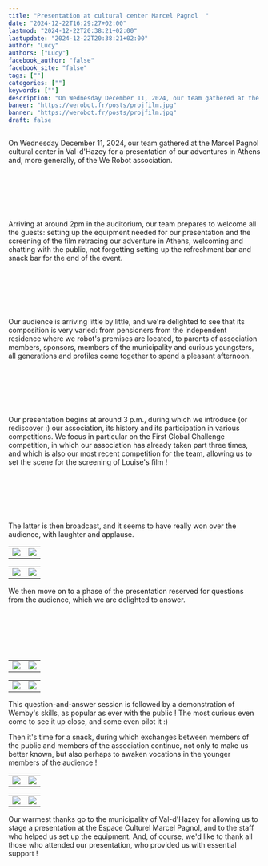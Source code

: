 ```yaml
---
title: "Presentation at cultural center Marcel Pagnol  "
date: "2024-12-22T16:29:27+02:00"
lastmod: "2024-12-22T20:38:21+02:00"
lastupdate: "2024-12-22T20:38:21+02:00"
author: "Lucy"
authors: ["Lucy"]
facebook_author: "false"
facebook_site: "false"
tags: [""]
categories: [""]
keywords: [""]
description: "On Wednesday December 11, 2024, our team gathered at the Marcel Pagnol cultural center in Val-d'Hazey for a presentation of our adventures in Athens and, more generally, of the We Robot association. "
baneer: "https://werobot.fr/posts/projfilm.jpg"
banner: "https://werobot.fr/posts/projfilm.jpg"
draft: false
---
```

On Wednesday December 11, 2024, our team gathered at the Marcel Pagnol cultural center in Val-d'Hazey for a presentation of our adventures in Athens and, more generally, of the We Robot association. 

<br><br>
<center>
<div style="width: 100%; max-width: 700px;">
<img src="https://werobot.fr/posts/Laventure_FGC_Quand_les_jeunes_changent_le_monde.png" alt="">
</div>
</center>
<br><br>

Arriving at around 2pm in the auditorium, our team prepares to welcome all the guests: setting up the equipment needed for our presentation and the screening of the film retracing our adventure in Athens, welcoming and chatting with the public, not forgetting setting up the refreshment bar and snack bar for the end of the event.

  
<br><br>
<center>
<div style="width: 100%; max-width: 700px;">
<img src="https://werobot.fr/posts/arrivée_public.jpg" alt="">
</div>
</center>
<br><br>
  

Our audience is arriving little by little, and we're delighted to see that its composition is very varied: from pensioners from the independent residence where we robot's premises are located, to parents of association members, sponsors, members of the municipality and curious youngsters, all generations and profiles come together to spend a pleasant afternoon.

  
<br><br>
<center>
<div style="width: 100%; max-width: 700px;">
<img src="https://werobot.fr/posts/ligne_présentation.jpg" alt="">
</div>
</center>
<br><br>
  
Our presentation begins at around 3 p.m., during which we introduce (or rediscover :) our association, its history and its participation in various competitions. We focus in particular on the First Global Challenge competition, in which our association has already taken part three times, and which is also our most recent competition for the team, allowing us to set the scene for the screening of Louise's film !

<br><br>
<center>
<div style="width: 100%; max-width: 700px;">
<img src="https://werobot.fr/posts/louise film.jpg" alt="">
</div>
</center>
<br><br>
  

The latter is then broadcast, and it seems to have really won over the audience, with laughter and applause.
  

<center>
<table>
<tr>
<td><img src="https://werobot.fr/posts/projfilm.jpg"></td>
<td><img src="https://werobot.fr/posts/projfilm2.jpg"></td>
</tr>
</table>
</center>
<center>
<table>
<tr>
<td><img src="https://werobot.fr/posts/projfilm3.jpg"></td>
<td><img src="https://werobot.fr/posts/projfilm4.jpg"></td>
</tr>
</table>
</center>


We then move on to a phase of the presentation reserved for questions from the audience, which we are delighted to answer. 

<br><br>
<center>
<div style="width: 100%; max-width: 700px;">
<img src="https://werobot.fr/posts/Q&A_Elina.jpg" alt="">
</div>
</center>
<br><br>


<center>
<table>
<tr>
<td><img src="https://werobot.fr/posts/demo.jpg"></td>
<td><img src="https://werobot.fr/posts/demo2.jpg"></td>
</tr>
</table>
</center>
<center>
<table>
<tr>
<td><img src="https://werobot.fr/posts/applaudissements_demo.jpg"></td>
<td><img src="https://werobot.fr/posts/après_échanges_pilote.jpg"></td>
</tr>
</table>
</center>

This question-and-answer session is followed by a demonstration of Wemby's skills, as popular as ever with the public ! The most curious even come to see it up close, and some even pilot it :)





Then it's time for a snack, during which exchanges between members of the public and members of the association continue, not only to make us better known, but also perhaps to awaken vocations in the younger members of the audience !

  <center>
<table>
<tr>
<td><img src="https://werobot.fr/posts/buvette.jpg"></td>
<td><img src="https://werobot.fr/posts/buvette2.jpg"></td>
</tr>
</table>
</center>
  <center>
<table>
<tr>
<td><img src="https://werobot.fr/posts/échanges_buvette.jpg"></td>
<td><img src="https://werobot.fr/posts/échanges_buvette2.jpg"></td>
</tr>
</table>
</center>


Our warmest thanks go to the municipality of Val-d'Hazey for allowing us to stage a presentation at the Espace Culturel Marcel Pagnol, and to the staff who helped us set up the equipment. And, of course, we'd like to thank all those who attended our presentation, who provided us with essential support !


